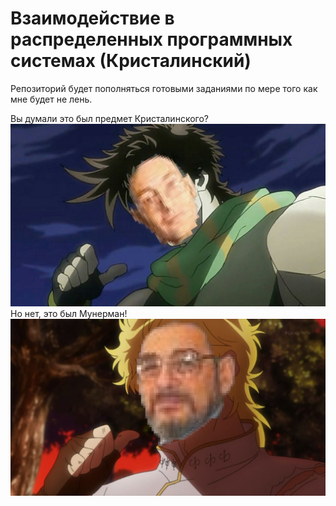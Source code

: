 # Взаимодействие в распределенных программных системах (Кристалинский)

Репозиторий будет пополняться готовыми заданиями по мере того как мне будет не лень.

Вы думали это был предмет Кристалинского?
![jojo](https://github.com/greedox/ParallelProgramming/blob/master/images/kristal-jojo.jpg)
Но нет, это был Мунерман!
![dio](https://github.com/greedox/ParallelProgramming/blob/master/images/muner-dio.jpg)
